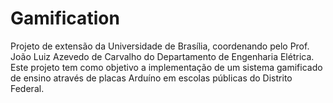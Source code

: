 # Gamification
Projeto de extensão da Universidade de Brasília, coordenando pelo Prof. João Luiz Azevedo de Carvalho do Departamento de Engenharia Elétrica. Este projeto tem como objetivo a implementação de um sistema gamificado de ensino através de placas Arduíno em escolas públicas do Distrito Federal.
